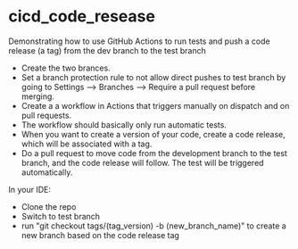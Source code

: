 # cicd_code_resease
Demonstrating how to use GitHub Actions to run tests and push a code release (a tag) from the dev branch to the test branch

- Create the two brances.
- Set a branch protection rule to not allow direct pushes to test branch by going to Settings --> Branches --> Require a pull request before merging. 
- Create a a workflow in Actions that triggers manually on dispatch and on pull requests.
- The workflow should basically only run automatic tests.
- When you want to create a version of your code, create a code release, which will be associated with a tag.
- Do a pull request to move code from the development branch to the test branch, and the code release will follow. The test will be triggered automatically.

In your IDE:
- Clone the repo
- Switch to test branch
- run "git checkout tags/(tag_version) -b (new_branch_name)" to create a new branch based on the code release tag
